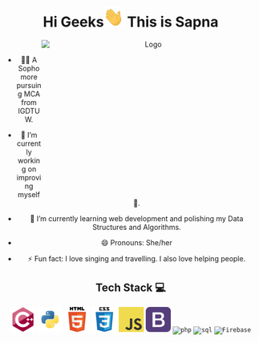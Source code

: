 
<h1 align='center'> Hi Geeks<img src="https://raw.githubusercontent.com/ABSphreak/ABSphreak/master/gifs/Hi.gif"  width="40" height="40"> This is Sapna </h1>
 <center>
 <img src="https://camo.githubusercontent.com/6f5e3ead776bc722fbfc3da2c8b1454a7a5f27a07b34c0ced075f90a6c25a3be/68747470733a2f2f6d69726f2e6d656469756d2e636f6d2f6d61782f313630302f302a4b32574c4d5445784c79696461374f522e676966" align="right" alt="Logo" width="430" height="310"></center>
 <br>
<center>

- 👨‍💻 A Sophomore pursuing MCA from IGDTUW.
 
- 🔭 I’m currently working on improving myself 💪.

- 🌱 I’m currently learning web development and polishing my Data Structures and Algorithms.

- 😄 Pronouns: She/her

- ⚡ Fun fact: I love singing and travelling. I also love helping people.

## Tech Stack 💻
<code><img height="50" src="https://raw.githubusercontent.com/devicons/devicon/master/icons/cplusplus/cplusplus-original.svg" alt="C++"></code>
<code><img height="50" src="https://raw.githubusercontent.com/github/explore/80688e429a7d4ef2fca1e82350fe8e3517d3494d/topics/python/python.png" alt="Python"></code>
<code><img height="50" src="https://raw.githubusercontent.com/github/explore/80688e429a7d4ef2fca1e82350fe8e3517d3494d/topics/html/html.png" alt="HTML"></code>
<code><img height="50" src="https://raw.githubusercontent.com/github/explore/80688e429a7d4ef2fca1e82350fe8e3517d3494d/topics/css/css.png" alt="CSS"></code>
<code><img height="50" src="https://raw.githubusercontent.com/github/explore/80688e429a7d4ef2fca1e82350fe8e3517d3494d/topics/javascript/javascript.png" alt="Javascript"></code>
<code><img height="50" src="https://raw.githubusercontent.com/github/explore/80688e429a7d4ef2fca1e82350fe8e3517d3494d/topics/bootstrap/bootstrap.png" alt="Boot"></code>
<code><img height="50" src="https://pngimg.com/uploads/php/php_PNG18.png" alt="php"></code>
<code><img height="50" src="https://icon-library.com/images/mysql-icon/mysql-icon-14.jpg" alt="sql"></code>
<code><img height="50" src="https://www.vectorlogo.zone/logos/firebase/firebase-icon.svg" alt="Firebase"></code>

</center>
